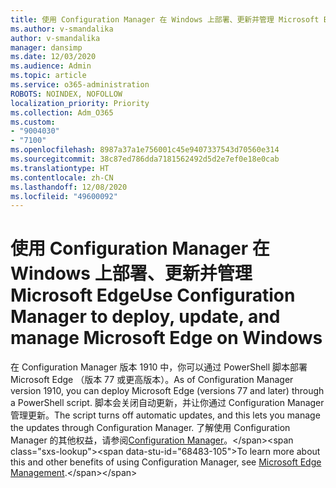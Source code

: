 ```yaml
---
title: 使用 Configuration Manager 在 Windows 上部署、更新并管理 Microsoft Edge
ms.author: v-smandalika
author: v-smandalika
manager: dansimp
ms.date: 12/03/2020
ms.audience: Admin
ms.topic: article
ms.service: o365-administration
ROBOTS: NOINDEX, NOFOLLOW
localization_priority: Priority
ms.collection: Adm_O365
ms.custom:
- "9004030"
- "7100"
ms.openlocfilehash: 8987a37a1e756001c45e9407337543d70560e314
ms.sourcegitcommit: 38c87ed786dda7181562492d5d2e7ef0e18e0cab
ms.translationtype: HT
ms.contentlocale: zh-CN
ms.lasthandoff: 12/08/2020
ms.locfileid: "49600092"
---
```

# <a name="use-configuration-manager-to-deploy-update-and-manage-microsoft-edge-on-windows"></a><span data-ttu-id="68483-102">使用 Configuration Manager 在 Windows 上部署、更新并管理 Microsoft Edge</span><span class="sxs-lookup"><span data-stu-id="68483-102">Use Configuration Manager to deploy, update, and manage Microsoft Edge on Windows</span></span>

<span data-ttu-id="68483-103">在 Configuration Manager 版本 1910 中，你可以通过 PowerShell 脚本部署 Microsoft Edge （版本 77 或更高版本）。</span><span class="sxs-lookup"><span data-stu-id="68483-103">As of Configuration Manager version 1910, you can deploy Microsoft Edge (versions 77 and later) through a PowerShell script.</span></span> <span data-ttu-id="68483-104">脚本会关闭自动更新，并让你通过 Configuration Manager 管理更新。</span><span class="sxs-lookup"><span data-stu-id="68483-104">The script turns off automatic updates, and this lets you manage the updates through Configuration Manager.</span></span> <span data-ttu-id="68483-105">了解使用 Configuration Manager 的其他权益，请参阅[Configuration Manager](https://docs.microsoft.com/mem/configmgr/apps/deploy-use/deploy-edge??)。</span><span class="sxs-lookup"><span data-stu-id="68483-105">To learn more about this and other benefits of using Configuration Manager, see [Microsoft Edge Management](https://docs.microsoft.com/mem/configmgr/apps/deploy-use/deploy-edge??).</span></span>